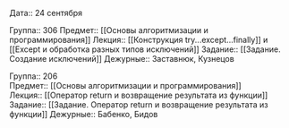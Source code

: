 Дата:: 24 сентября

Группа:: 306
Предмет:: [[Основы алгоритмизации и программирования]]
Лекция:: [[Конструкция try...except...finally]] и [[Except и обработка разных типов исключений]]
Задание:: [[Задание. Создание исключений]]
Дежурные:: Заставнюк, Кузнецов

Группа:: 206  
Предмет:: [[Основы алгоритмизации и программирования]]
Лекция:: [[Оператор return и возвращение результата из функции]]
Задание:: [[Задание. Оператор return и возвращение результата из функции]]
Дежурные:: Бабенко, Бидов